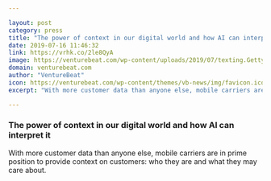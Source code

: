 ```yaml
---

layout: post
category: press
title: "The power of context in our digital world and how AI can interpret it"
date: 2019-07-16 11:46:32
link: https://vrhk.co/2le8QyA
image: https://venturebeat.com/wp-content/uploads/2019/07/texting.GettyImages-591212561.jpg?w=1200&strip=all
domain: venturebeat.com
author: "VentureBeat"
icon: https://venturebeat.com/wp-content/themes/vb-news/img/favicon.ico
excerpt: "With more customer data than anyone else, mobile carriers are in prime position to provide context on customers: who they are and what they may care about."

---
```


### The power of context in our digital world and how AI can interpret it

With more customer data than anyone else, mobile carriers are in prime position to provide context on customers: who they are and what they may care about.